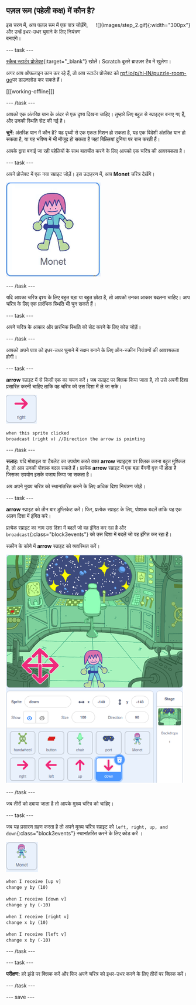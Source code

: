 ## पज़ल रूम (पहेली कक्ष) में कौन है?

<div style="display: flex; flex-wrap: wrap">
<div style="flex-basis: 200px; flex-grow: 1; margin-right: 15px;">
इस चरण में, आप पज़ल रूम में एक पात्र जोड़ेंगे, और उन्हें इधर-उधर घुमाने के लिए नियंत्रण बनाएंगे।
</div>
<div>
![](images/step_2.gif){:width="300px"}
</div>
</div>

--- task ---

[स्क्रैच स्टार्टर प्रोजेक्ट](https://scratch.mit.edu/projects/531567946/editor/){:target="_blank"} खोलें। Scratch दूसरे ब्राउज़र टैब में खुलेगा।

अगर आप ऑफलाइन काम कर रहे हैं, तो आप स्टार्टर प्रोजेक्ट को [rpf.io/p/hi-IN/puzzle-room-go](https://rpf.io/p/hi-IN/puzzle-room-go)पर डाउनलोड कर सकते हैं।

[[[working-offline]]]

--- /task ---

आपको एक अंतरिक्ष यान के अंदर से एक दृश्य दिखना चाहिए। तुम्हारे लिए बहुत से स्प्राइट्स बनाए गए हैं, और उनकी स्थिति सेट की गई है।

**चुनें:** अंतरिक्ष यान में कौन है? यह पृथ्वी से एक एकल मिशन हो सकता है, यह एक विदेशी अंतरिक्ष यान हो सकता है, या यह भविष्य में भी मौजूद हो सकता है जहां बिल्लियां दुनिया पर राज करती हैं।

आपके द्वारा बनाई जा रही पहेलियों के साथ बातचीत करने के लिए आपको एक चरित्र की आवश्यकता है।

--- task ---

अपने प्रोजेक्ट में एक नया स्प्राइट जोड़ें। इस उदाहरण में, आप **Monet** चरित्र देखेंगे।

![Scratch से Monet स्प्राइट का एनिमेटेड जिफ़।](images/monet.gif)

--- /task ---

यदि आपका चरित्र दृश्य के लिए बहुत बड़ा या बहुत छोटा है, तो आपको उनका आकार बदलना चाहिए। आप चरित्र के लिए एक प्रारंभिक स्थिति भी चुन सकते हैं।

--- task ---

अपने चरित्र के आकार और प्रारंभिक स्थिति को सेट करने के लिए कोड जोड़ें।

--- /task ---

आपको अपने पात्र को इधर-उधर घुमाने में सक्षम बनाने के लिए ऑन-स्क्रीन नियंत्रणों की आवश्यकता होगी।

--- task ---

**arrow** स्प्राइट में से किसी एक का चयन करें। जब स्प्राइट पर क्लिक किया जाता है, तो उसे अपनी दिशा प्रसारित करनी चाहिए ताकि वह चरित्र को उस दिशा में ले जा सके।

![Arrow स्प्राइट।](images/arrow-sprite.png)

```blocks3
when this sprite clicked
broadcast (right v) //Direction the arrow is pointing
```

--- /task ---

**सलाह:** यदि मोबाइल या टैबलेट का उपयोग करते वक्त **arrow** स्प्राइट्स पर क्लिक करना बहुत मुश्किल है, तो आप उनकी पोशाक बदल सकते हैं। प्रत्येक **arrow** स्प्राइट में एक बड़ा बैंगनी वृत्त भी होता है जिसका उपयोग इसके बजाय किया जा सकता है।

अब अपने मुख्य चरित्र को स्थानांतरित करने के लिए अधिक दिशा नियंत्रण जोड़ें।

--- task ---

**arrow** स्प्राइट को तीन बार डुप्लिकेट करें। फिर, प्रत्येक स्प्राइट के लिए, पोशाक बदलें ताकि यह एक अलग दिशा में इंगित करे।

प्रत्येक स्प्राइट का नाम उस दिशा में बदलें जो वह इंगित कर रहा है और `broadcast`{:class="block3events"} को उस दिशा में बदलें जो वह इंगित कर रहा है।

स्क्रीन के कोने में **arrow** स्प्राइट को व्यवस्थित करें।

![कम्पास दिशाओं की ओर इशारा करते हुए, निचले बाएं कोने में चार तीरों वाला अंतरिक्ष दृश्य।](images/arrows.png)

--- /task ---

जब तीरों को दबाया जाता है तो आपके मुख्य चरित्र को चाहिए।

--- task ---

जब यह प्रसारण ग्रहण करता है तो अपने मुख्य चरित्र स्प्राइट को `left, right, up, and down`{:class="block3events"} स्थानांतरित करने के लिए कोड करें ।

![Monet स्प्राइट।](images/monet-sprite.png)

```blocks3
when I receive [up v]
change y by (10)

when I receive [down v]
change y by (-10)

when I receive [right v]
change x by (10)

when I receive [left v]
change x by (-10)
```

--- /task ---

--- task ---

**परीक्षण:** हरे झंडे पर क्लिक करें और फिर अपने चरित्र को इधर-उधर करने के लिए तीरों पर क्लिक करें।

--- /task ---


--- save ---
